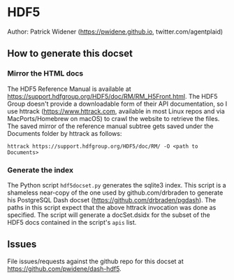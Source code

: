 # HDF5

Author: Patrick Widener (https://pwidene.github.io, twitter.com/agentplaid)

## How to generate this docset

### Mirror the HTML docs

The HDF5 Reference Manual is available at
https://support.hdfgroup.org/HDF5/doc/RM/RM_H5Front.html. The HDF5
Group doesn't provide a downloadable form of their API documentation,
so I use httrack (https://www.httrack.com, available in most Linux
repos and via MacPorts/Homebrew on macOS) to crawl the website to
retrieve the files. The saved mirror of the reference manual subtree
gets saved under the Documents folder by httrack as follows:

```
httrack https://support.hdfgroup.org/HDF5/doc/RM/ -O <path to Documents>
```

### Generate the index

The Python script `hdf5docset.py` generates the sqlite3 index. This
script is a shameless near-copy of the one used by github.com/drbraden
to generate his PostgreSQL Dash docset
(https://github.com/drbraden/pgdash). The paths in this script expect
that the above httrack invocation was done as specified. The script will
generate a docSet.dsidx for the subset of the HDF5 docs contained in
the script's `apis` list.

## Issues

File issues/requests against the github repo for this docset at
https://github.com/pwidene/dash-hdf5.


